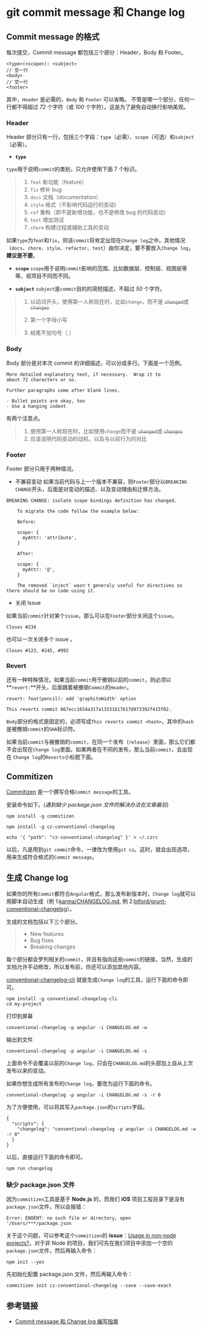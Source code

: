 # git commit message 和 Change log

## Commit message 的格式

每次提交，Commit message 都包括三个部分：Header，Body 和 Footer。

```plain
<type>(<scope>): <subject>
// 空一行
<body>
// 空一行
<footer>
```

其中，`Header` 是必需的，`Body` 和 `Footer` 可以省略。
不管是哪一个部分，任何一行都不得超过 _72_ 个字符（或 _100_ 个字符）。这是为了避免自动换行影响美观。

### Header

Header 部分只有一行，包括三个字段：`type`（必需）、`scope`（可选）和`subject`（必需）。

* **`type`**

`type`用于说明`commit`的类别，只允许使用下面 7 个标识。

> 1. `feat` 新功能（feature）
> 2. `fix` 修补 bug
> 3. `docs` 文档（documentation）
> 4. `style` 格式（不影响代码运行的变动）
> 5. `ref` 重构（即不是新增功能，也不是修改 bug 的代码变动）
> 6. `test` 增加测试
> 7. `chore` 构建过程或辅助工具的变动

如果`type`为`feat`和`fix`，则该`commit`将肯定出现在`Change log`之中。其他情况（`docs`、`chore`、`style`、`refactor`、`test`）由你决定，要不要放入`Change log`，**建议是不要**。

* **`scope`** `scope`用于说明`commit`影响的范围，比如数据层、控制层、视图层等等，视项目不同而不同。

* **`subject`** `subject`是`commit`目的的简短描述，不超过 _50_ 个字符。

> 1. 以动词开头，使用第一人称现在时，比如`change`，而不是 ~~`changed`~~或 ~~`changes`~~
>
>
> 2. 第一个字母小写
>
>
> 3. 结尾不加句号（.）

### Body

Body 部分是对本次 commit 的详细描述，可以分成多行。下面是一个范例。

```plain
More detailed explanatory text, if necessary.  Wrap it to
about 72 characters or so.

Further paragraphs come after blank lines.

- Bullet points are okay, too
- Use a hanging indent
```

有两个注意点。

> 1. 使用第一人称现在时，比如使用`change`而不是 ~~`changed`~~或 ~~`changes`~~
> 2. 应该说明代码变动的动机，以及与以前行为的对比

### Footer

Footer 部分只用于两种情况。

* 不兼容变动
    如果当前代码与上一个版本不兼容，则`Footer`部分以`BREAKING CHANGE`开头，后面是对变动的描述、以及变动理由和迁移方法。

```plain
BREAKING CHANGE: isolate scope bindings definition has changed.

    To migrate the code follow the example below:

    Before:

    scope: {
      myAttr: 'attribute',
    }

    After:

    scope: {
      myAttr: '@',
    }

    The removed `inject` wasn't generaly useful for directives so there should be no code using it.
```

* 关闭 Issue

如果当前`commit`针对某个`issue`，那么可以在`Footer`部分关闭这个`issue`。

```plain
Closes #234
```

也可以一次关闭多个 issue 。

```plain
Closes #123, #245, #992
```

### Revert

还有一种特殊情况，如果当前`commit`用于撤销以前的`commit`，则必须以**`revert:`**开头，后面跟着被撤销`Commit`的`Header`。

```plain
revert: feat(pencil): add 'graphiteWidth' option

This reverts commit 667ecc1654a317a13331b17617d973392f415f02.
```

`Body`部分的格式是固定的，必须写成`This reverts commit <hash>`，其中的`hash`是被撤销`commit`的`SHA`标识符。

如果当前`commit`与被撤销的`commit`，在同一个发布（`release`）里面，那么它们都不会出现在`Change log`里面。如果两者在不同的发布，那么当前`commit`，会出现在 `Change log`的`Reverts`小标题下面。

## Commitizen

[Commitizen](https://link.jianshu.com?t=https://github.com/commitizen/cz-cli) 是一个撰写合格`Commit message`的工具。

安装命令如下。(_遇到缺少 package.json 文件的解决办法在文章最后_)

```plain
npm install -g commitizen
```

```plain
npm install -g cz-conventional-changelog
```

```plain
echo '{ "path": "cz-conventional-changelog" }' > ~/.czrc
```

以后，凡是用到`git commit`命令，一律改为使用`git cz`。这时，就会出现选项，用来生成符合格式的`Commit message`。

## 生成 Change log

如果你的所有`Commit`都符合`Angular`格式，那么发布新版本时，`Change log`就可以用脚本自动生成（例 1:[karma/CHANGELOG.md](https://link.jianshu.com?t=https://github.com/karma-runner/karma/blob/master/CHANGELOG.md), 例 2:[btford/grunt-conventional-changelog](https://link.jianshu.com?t=https://github.com/btford/grunt-conventional-changelog/blob/master/CHANGELOG.md)）。

生成的文档包括以下三个部分。

> * New features
> * Bug fixes
> * Breaking changes

每个部分都会罗列相关的`commit`，并且有指向这些`commit`的链接。当然，生成的文档允许手动修改，所以发布前，你还可以添加其他内容。

[conventional-changelog-cli](https://link.jianshu.com?t=https://github.com/conventional-changelog-archived-repos/conventional-changelog-cli) 就是生成`Change log`的工具，运行下面的命令即可。

```plain
npm install -g conventional-changelog-cli
cd my-project
```

打印到屏幕

```plain
conventional-changelog -p angular -i CHANGELOG.md -w
```

输出到文件

```plain
conventional-changelog -p angular -i CHANGELOG.md -s
```

上面命令不会覆盖以前的`Change log`，只会在`CHANGELOG.md`的头部加上自从上次发布以来的变动。

如果你想生成所有发布的`Change log`，要改为运行下面的命令。

```plain
conventional-changelog -p angular -i CHANGELOG.md -s -r 0
```

为了方便使用，可以将其写入`package.json`的`scripts`字段。

```plain
{
  "scripts": {
    "changelog": "conventional-changelog -p angular -i CHANGELOG.md -w -r 0"
  }
}
```

以后，直接运行下面的命令即可。

```plain
npm run changelog
```

### 缺少 package.json 文件

因为`commitizen`工具是基于 **Node.js** 的，而我们 **iOS** 项目工程目录下是没有`package.json`文件，所以会报错：

```plain
Error: ENOENT: no such file or directory, open '/Users/***/package.json
```

关于这个问题，可以参考这个`commitizen`的 **issue**：[Usage in non-node projects?](https://link.jianshu.com?t=https://github.com/commitizen/cz-cli/issues/102)，对于非 Node 的项目，我们可先在我们项目中添加一个空的`package.json`文件，然后再输入命令：

```plain
npm init --yes
```

先初始化配置 package.json 文件，然后再输入命令：

```plain
commitizen init cz-conventional-changelog --save --save-exact
```

## 参考链接

* [Commit message 和 Change log 编写指南](http://www.ruanyifeng.com/blog/2016/01/commit_message_change_log.html)

